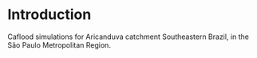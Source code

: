 # Introduction

Caflood simulations for Aricanduva catchment Southeastern Brazil, in the São Paulo Metropolitan Region.
